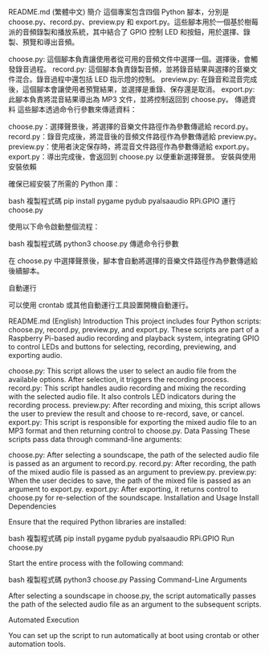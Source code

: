 README.md (繁體中文)
簡介
這個專案包含四個 Python 腳本，分別是 choose.py、record.py、preview.py 和 export.py。這些腳本用於一個基於樹莓派的音頻錄製和播放系統，其中結合了 GPIO 控制 LED 和按鈕，用於選擇、錄製、預覽和導出音頻。

choose.py: 這個腳本負責讓使用者從可用的音頻文件中選擇一個。選擇後，會觸發錄音過程。
record.py: 這個腳本負責錄製音頻，並將錄音結果與選擇的音樂文件混合。錄音過程中還包括 LED 指示燈的控制。
preview.py: 在錄音和混音完成後，這個腳本會讓使用者預覽結果，並選擇是重錄、保存還是取消。
export.py: 此腳本負責將混音結果導出為 MP3 文件，並將控制返回到 choose.py。
傳遞資料
這些腳本透過命令行參數來傳遞資料：

choose.py：選擇聲景後，將選擇的音樂文件路徑作為參數傳遞給 record.py。
record.py：錄音完成後，將混音後的音頻文件路徑作為參數傳遞給 preview.py。
preview.py：使用者決定保存時，將混音文件路徑作為參數傳遞給 export.py。
export.py：導出完成後，會返回到 choose.py 以便重新選擇聲景。
安裝與使用
安裝依賴

確保已經安裝了所需的 Python 庫：

bash
複製程式碼
pip install pygame pydub pyalsaaudio RPi.GPIO
運行 choose.py

使用以下命令啟動整個流程：

bash
複製程式碼
python3 choose.py
傳遞命令行參數

在 choose.py 中選擇聲景後，腳本會自動將選擇的音樂文件路徑作為參數傳遞給後續腳本。

自動運行

可以使用 crontab 或其他自動運行工具設置開機自動運行。

README.md (English)
Introduction
This project includes four Python scripts: choose.py, record.py, preview.py, and export.py. These scripts are part of a Raspberry Pi-based audio recording and playback system, integrating GPIO to control LEDs and buttons for selecting, recording, previewing, and exporting audio.

choose.py: This script allows the user to select an audio file from the available options. After selection, it triggers the recording process.
record.py: This script handles audio recording and mixing the recording with the selected audio file. It also controls LED indicators during the recording process.
preview.py: After recording and mixing, this script allows the user to preview the result and choose to re-record, save, or cancel.
export.py: This script is responsible for exporting the mixed audio file to an MP3 format and then returning control to choose.py.
Data Passing
These scripts pass data through command-line arguments:

choose.py: After selecting a soundscape, the path of the selected audio file is passed as an argument to record.py.
record.py: After recording, the path of the mixed audio file is passed as an argument to preview.py.
preview.py: When the user decides to save, the path of the mixed file is passed as an argument to export.py.
export.py: After exporting, it returns control to choose.py for re-selection of the soundscape.
Installation and Usage
Install Dependencies

Ensure that the required Python libraries are installed:

bash
複製程式碼
pip install pygame pydub pyalsaaudio RPi.GPIO
Run choose.py

Start the entire process with the following command:

bash
複製程式碼
python3 choose.py
Passing Command-Line Arguments

After selecting a soundscape in choose.py, the script automatically passes the path of the selected audio file as an argument to the subsequent scripts.

Automated Execution

You can set up the script to run automatically at boot using crontab or other automation tools.
